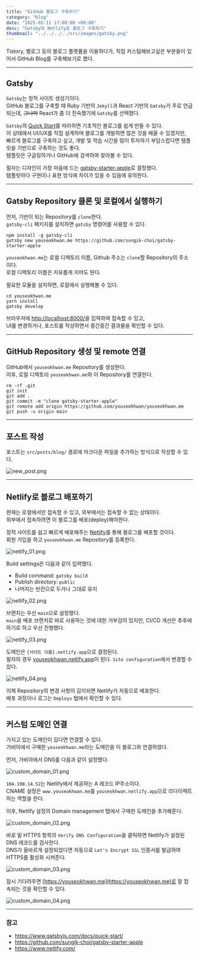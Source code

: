 ```yaml
---
title: "GitHub 블로그 구축하기"
category: "blog"
date: "2025-02-11 17:00:00 +09:00"
desc: "Gatsby와 Netlify로 블로그 구축하기"
thumbnail: "../../../../src/images/gatsby.png"
---
```


Tistory, 벨로그 등의 블로그 플랫폼을 이용하다가, 직접 커스텀해보고싶은 부분들이 있어서 GitHub Blog를 구축해보기로 했다.

---

## Gatsby

`Gatsby`는 정적 사이트 생성기이다.<br>
GitHub 블로그를 구축할 때 Ruby 기반의 `Jekyll`과 React 기반의 `Gatsby`가 주로 언급되는데,
~~그나마~~ React가 좀 더 친숙했기에 `Gatsby`를 선택했다.

`Gatsby`의 [Quick Start](https://www.gatsbyjs.com/docs/quick-start/)를 따라하면 기초적인 블로그를 쉽게 만들 수 있다.<br>
이 상태에서 UI/UX를 직접 설계하며 블로그를 개발하면 많은 것을 배울 수 있겠지만,<br>
빠르게 블로그를 구축하고 싶고, 개발 및 학습 시간을 많이 투자하기 부담스럽다면 템플릿을 기반으로 구축하는 것도 좋다.<br>
템플릿은 구글링하거나 GitHub에 검색하여 찾아볼 수 있다.

필자는 디자인이 가장 마음에 드는 [gatsby-starter-apple](https://github.com/sungik-choi/gatsby-starter-apple)로 결정했다.<br>
템플릿마다 구현이나 표현 방식에 차이가 있을 수 있음에 유의한다.

---

## Gatsby Repository 클론 및 로컬에서 실행하기

먼저, 기반이 되는 Repository를 `clone`한다.<br>
`gatsby-cli` 패키지를 설치하면 `gatsby` 명령어를 사용할 수 있다.

```shell
npm install -g gatsby-cli
gatsby new youseokhwan.me https://github.com/sungik-choi/gatsby-starter-apple
```

`youseokhwan.me`는 로컬 디렉토리 이름, Github 주소는 `clone`할 Repository의 주소이다.<br>
로컬 디렉토리 이름은 자유롭게 지어도 된다.<br>

필요한 모듈을 설치하면, 로컬에서 실행해볼 수 있다.

```shell
cd youseokhwan.me
yarn install
gatsby develop
```

브라우저에 [http://localhost:8000/](http://localhost:8000/)을 입력하여 접속할 수 있고,<br>
UI를 변경하거나, 포스트를 작성하면서 중간중간 결과물을 확인할 수 있다.

---

## GitHub Repository 생성 및 remote 연결

GitHub에서 `youseokhwan.me` Repository를 생성한다.<br>
이후, 로컬 디렉토리 `youseokhwan.me`와 이 Repository를 연결한다.

```shell
rm -rf .git
git init
git add .
git commit -m "clone gatsby-starter-apple"
git remote add origin https://github.com/youseokhwan/youseokhwan.me
git push -u origin main
```

---

## 포스트 작성

포스트는 `src/posts/blog/` 경로에 마크다운 파일을 추가하는 방식으로 작성할 수 있다.

![new_post.png](new_post.png)

---

## Netlify로 블로그 배포하기

현재는 로컬에서만 접속할 수 있고, 외부에서는 접속할 수 없는 상태이다.<br>
외부에서 접속하려면 이 블로그를 배포(deploy)해야한다.

정적 사이트를 쉽고 빠르게 배포해주는 [Netlify](https://www.netlify.com/)를 통해 블로그를 배포할 것이다.<br>
회원 가입을 하고 `youseokhwan.me` Repository를 등록한다.

![netlify_01.png](netlify_01.png)

Build settings은 다음과 같이 입력했다.

- Build command: `gatsby build`
- Publish directory: `public`
- 나머지는 빈칸으로 두거나 그대로 유지

![netlify_02.png](netlify_02.png)

브랜치는 우선 `main`으로 설정했다.<br>
`main`을 배포 브랜치로 바로 사용하는 것에 대한 거부감이 있지만, CI/CD 개선은 추후에 하기로 하고 우선 진행했다.

![netlify_03.png](netlify_03.png)

도메인은 `{사이트 이름}.netlify.app`으로 결정된다.<br>
필자의 경우 [youseokhwan.netlify.app](https://youseokhwan.netlify.app)이 된다.
`Site configuration`에서 변경할 수 있다.

![netlify_04.png](netlify_04.png)

이제 Repository의 변경 사항이 감지되면 Netlify가 자동으로 배포한다.<br>
배포 과정이나 로그는 `Deploys` 탭에서 확인할 수 있다.

---

## 커스텀 도메인 연결

가지고 있는 도메인이 있다면 연결할 수 있다.<br>
가비아에서 구매한 `youseokhwan.me`라는 도메인을 이 블로그와 연결하였다.

먼저, 가비아에서 DNS를 다음과 같이 설정했다.

![custom_domain_01.png](custom_domain_01.png)

`104.198.14.52`는 Netlify에서 제공하는 A 레코드 IP주소이다.<br>
CNAME 설정은 `www.youseokhwan.me`를 `youseokhwan.netlify.app`으로 리다이렉트하는 역할을 한다.

이후, Netlify 설정의 Domain management 탭에서 구매한 도메인을 추가해준다.

![custom_domain_02.png](custom_domain_02.png)

바로 밑 HTTPS 항목의 `Verify DNS Configuration`을 클릭하면 Netlify가 설정된 DNS 레코드를 검사한다.<br>
DNS가 올바르게 설정되었다면 자동으로 `Let's Encrypt SSL` 인증서를 발급하여 HTTPS를 활성화 시켜준다.

![custom_domain_03.png](custom_domain_03.png)

잠시 기다려주면 [https://youseokhwan.me](https://youseokhwan.me)로 잘 접속되는 것을 확인할 수 있다.

![custom_domain_04.png](custom_domain_04.png)

---

### 참고

- https://www.gatsbyjs.com/docs/quick-start/
- https://github.com/sungik-choi/gatsby-starter-apple
- https://www.netlify.com/

